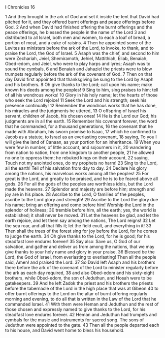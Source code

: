 I Chronicles 16

1	And they brought in the ark of God and set it inside the tent that David had pitched for it, and they offered burnt offerings and peace offerings before God.
2	And when David had finished offering the burnt offerings and the peace offerings, he blessed the people in the name of the Lord
3	and distributed to all Israel, both men and women, to each a loaf of bread, a portion of meat, and a cake of raisins.
4	Then he appointed some of the Levites as ministers before the ark of the Lord, to invoke, to thank, and to praise the Lord, the God of Israel.
5	Asaph was the chief, and second to him were Zechariah, Jeiel, Shemiramoth, Jehiel, Mattithiah, Eliab, Benaiah, Obed-edom, and Jeiel, who were to play harps and lyres; Asaph was to sound the cymbals,
6	and Benaiah and Jahaziel the priests were to blow trumpets regularly before the ark of the covenant of God.
7	Then on that day David first appointed that thanksgiving be sung to the Lord by Asaph and his brothers.
8	Oh give thanks to the Lord; call upon his name; make known his deeds among the peoples!
9	Sing to him, sing praises to him; tell of all his wondrous works!
10	Glory in his holy name; let the hearts of those who seek the Lord rejoice!
11	Seek the Lord and his strength; seek his presence continually!
12	Remember the wondrous works that he has done, his miracles and the judgments he uttered,
13	O offspring of Israel his servant, children of Jacob, his chosen ones!
14	He is the Lord our God; his judgments are in all the earth.
15	Remember his covenant forever, the word that he commanded, for a thousand generations,
16	the covenant that he made with Abraham, his sworn promise to Isaac,
17	which he confirmed to Jacob as a statute, to Israel as an everlasting covenant,
18	saying, To you I will give the land of Canaan, as your portion for an inheritance.
19	When you were few in number, of little account, and sojourners in it,
20	wandering from nation to nation, from one kingdom to another people,
21	he allowed no one to oppress them; he rebuked kings on their account,
22	saying, Touch not my anointed ones, do my prophets no harm!
23	Sing to the Lord, all the earth! Tell of his salvation from day to day.
24	Declare his glory among the nations, his marvelous works among all the peoples!
25	For great is the Lord, and greatly to be praised, and he is to be feared above all gods.
26	For all the gods of the peoples are worthless idols, but the Lord made the heavens.
27	Splendor and majesty are before him; strength and joy are in his place.
28	Ascribe to the Lord, O families of the peoples, ascribe to the Lord glory and strength!
29	Ascribe to the Lord the glory due his name; bring an offering and come before him! Worship the Lord in the splendor of holiness;
30	tremble before him, all the earth; yes, the world is established; it shall never be moved.
31	Let the heavens be glad, and let the earth rejoice, and let them say among the nations, The Lord reigns!
32	Let the sea roar, and all that fills it; let the field exult, and everything in it!
33	Then shall the trees of the forest sing for joy before the Lord, for he comes to judge the earth.
34	Oh give thanks to the Lord, for he is good; for his steadfast love endures forever!
35	Say also: Save us, O God of our salvation, and gather and deliver us from among the nations, that we may give thanks to your holy name and glory in your praise.
36	Blessed be the Lord, the God of Israel, from everlasting to everlasting! Then all the people said, Amen! and praised the Lord.
37	So David left Asaph and his brothers there before the ark of the covenant of the Lord to minister regularly before the ark as each day required,
38	and also Obed-edom and his sixty-eight brothers, while Obed-edom, the son of Jeduthun, and Hosah were to be gatekeepers.
39	And he left Zadok the priest and his brothers the priests before the tabernacle of the Lord in the high place that was at Gibeon
40	to offer burnt offerings to the Lord on the altar of burnt offering regularly morning and evening, to do all that is written in the Law of the Lord that he commanded Israel.
41	With them were Heman and Jeduthun and the rest of those chosen and expressly named to give thanks to the Lord, for his steadfast love endures forever.
42	Heman and Jeduthun had trumpets and cymbals for the music and instruments for sacred song. The sons of Jeduthun were appointed to the gate.
43	Then all the people departed each to his house, and David went home to bless his household.

